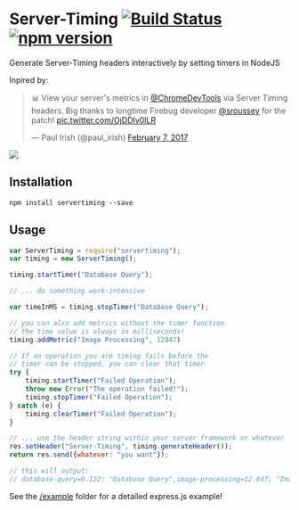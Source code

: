 # Server-Timing [![Build Status](https://travis-ci.org/thomasbrueggemann/node-servertiming.svg?branch=master)](https://travis-ci.org/thomasbrueggemann/node-servertiming) [![npm version](https://badge.fury.io/js/servertiming.svg)](https://badge.fury.io/js/servertiming)
Generate Server-Timing headers interactively by setting timers in NodeJS

Inpired by:

<blockquote class="twitter-tweet" data-lang="en"><p lang="en" dir="ltr">📊 View your server&#39;s metrics in <a href="https://twitter.com/ChromeDevTools">@ChromeDevTools</a> via Server Timing headers. Big thanks to longtime Firebug developer <a href="https://twitter.com/sroussey">@sroussey</a> for the patch! <a href="https://t.co/OjDDIv0lLR">pic.twitter.com/OjDDIv0lLR</a></p>&mdash; Paul Irish (@paul_irish) <a href="https://twitter.com/paul_irish/status/829090506084749312">February 7, 2017</a></blockquote>
<script async src="//platform.twitter.com/widgets.js" charset="utf-8"></script>

<img src="http://i.imgur.com/8VdlYKn.png" />

## Installation

```shell
npm install servertiming --save
```

## Usage

```javascript
var ServerTiming = require("servertiming");
var timing = new ServerTiming();

timing.startTimer("Database Query");

// ... do something work-intensive

var timeInMS = timing.stopTimer("Database Query");

// you can also add metrics without the timer function
// the time value is always in milliseconds!
timing.addMetric("Image Processing", 12847)

// If an operation you are timing fails before the
// timer can be stopped, you can clear that timer
try {
	timing.startTimer("Failed Operation");
	throw new Error("The operation failed!");
	timing.stopTimer("Failed Operation");
} catch (e) {
	timing.clearTimer("Failed Operation");
}

// ... use the header string within your server framework or whatever
res.setHeader("Server-Timing", timing.generateHeader());
return res.send({whatever: "you want"});

// this will output:
// database-query=0.122; "Database Query",image-processing=12.847; "Image Processing"
```

See the <a href="https://github.com/thomasbrueggemann/node-servertiming/tree/master/example">/example</a> folder for a detailed express.js example!
